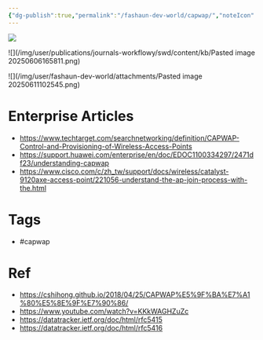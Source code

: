 ```yaml
---
{"dg-publish":true,"permalink":"/fashaun-dev-world/capwap/","noteIcon":""}
---
```



![](/img/user/publications/journals-workflowy/swd/content/kb/Pasted%20image%2020250606165811.png)


![](/img/user/publications/journals-workflowy/swd/content/kb/Pasted image 20250606165811.png)

![](/img/user/fashaun-dev-world/attachments/Pasted image 20250611102545.png)


# Enterprise Articles
- https://www.techtarget.com/searchnetworking/definition/CAPWAP-Control-and-Provisioning-of-Wireless-Access-Points
- https://support.huawei.com/enterprise/en/doc/EDOC1100334297/2471df23/understanding-capwap
- https://www.cisco.com/c/zh_tw/support/docs/wireless/catalyst-9120axe-access-point/221056-understand-the-ap-join-process-with-the.html

# Tags
- #capwap
# Ref
- https://cshihong.github.io/2018/04/25/CAPWAP%E5%9F%BA%E7%A1%80%E5%8E%9F%E7%90%86/
- https://www.youtube.com/watch?v=KKkWAGHZuZc
- https://datatracker.ietf.org/doc/html/rfc5415
- https://datatracker.ietf.org/doc/html/rfc5416